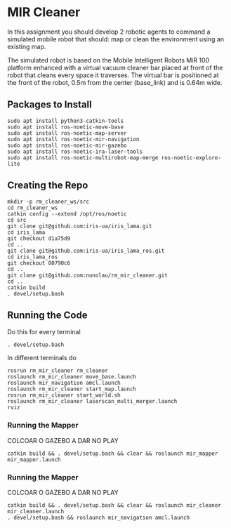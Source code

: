 # MIR Cleaner
In this assignment you should develop 2 robotic agents to command a simulated mobile robot that should: map or clean the environment using an existing map.

The simulated robot is based on the Mobile Intelligent Robots MiR 100 platform enhanced with a virtual vacuum cleaner bar placed at front of the robot that cleans every space it traverses. The virtual bar is positioned at the front of the robot, 0.5m from the center (base_link) and is 0.64m wide.

## Packages to Install
```
sudo apt install python3-catkin-tools
sudo apt install ros-noetic-move-base
sudo apt install ros-noetic-map-server
sudo apt install ros-noetic-mir-navigation
sudo apt install ros-noetic-mir-gazebo
sudo apt install ros-noetic-ira-laser-tools
sudo apt install ros-noetic-multirobot-map-merge ros-noetic-explore-lite
```

## Creating the Repo
```
mkdir -p rm_cleaner_ws/src
cd rm_cleaner_ws
catkin config --extend /opt/ros/noetic
cd src
git clone git@github.com:iris-ua/iris_lama.git
cd iris_lama
git checkout d1a75d9
cd ..
git clone git@github.com:iris-ua/iris_lama_ros.git
cd iris_lama_ros
git checkout 80790c6
cd ..
git clone git@github.com:nunolau/rm_mir_cleaner.git
cd ..
catkin build
. devel/setup.bash
```

## Running the Code
Do this for every terminal
```
. devel/setup.bash
```

In different terminals do
```
rosrun rm_mir_cleaner rm_cleaner
roslaunch rm_mir_cleaner move_base.launch
roslaunch mir_navigation amcl.launch
roslaunch rm_mir_cleaner start_map.launch
rosrun rm_mir_cleaner start_world.sh
roslaunch rm_mir_cleaner laserscan_multi_merger.launch
rviz
```

### Running the Mapper 
COLCOAR O GAZEBO A DAR NO PLAY
```
catkin build && . devel/setup.bash && clear && roslaunch mir_mapper mir_mapper.launch
```

### Running the Mapper 
COLCOAR O GAZEBO A DAR NO PLAY
```
catkin build && . devel/setup.bash && clear && roslaunch mir_cleaner mir_cleaner.launch
. devel/setup.bash && roslaunch mir_navigation amcl.launch
```